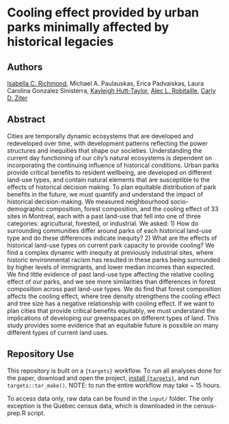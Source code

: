 # Cooling effect provided by urban parks minimally affected by historical legacies

## Authors
[Isabella C. Richmond](https://github.com/icrichmond/), Michael A. Paulauskas, Erica Padvaiskas, Laura Carolina Gonzalez Sinisterra, [Kayleigh Hutt-Taylor](https://ca.linkedin.com/in/kayleigh-hutt-taylor-a85981101?trk=public_post_feed-actor-name), [Alec L. Robitaille](https://robitalec.ca/), [Carly D. Ziter](https://www.carlyziter.com/)

## Abstract
Cities are temporally dynamic ecosystems that are developed and redeveloped over time, with development patterns reflecting the power structures and inequities that shape our societies. Understanding the current day functioning of our city’s natural ecosystems is dependent on incorporating the continuing influence of historical conditions. Urban parks provide critical benefits to resident wellbeing, are developed on different land-use types, and contain natural elements that are susceptible to the effects of historical decision making. To plan equitable distribution of park benefits in the future, we must quantify and understand the impact of historical decision-making. We measured neighbourhood socio-demographic composition, forest composition, and the cooling effect of 33 sites in Montreal, each with a past land-use that fell into one of three categories: agricultural, forested, or industrial. We asked: 1) How do surrounding communities differ around parks of each historical land-use type and do these differences indicate inequity? 2) What are the effects of historical land-use types on current park capacity to provide cooling? We find a complex dynamic with inequity at previously industrial sites, where historic environmental racism has resulted in these parks being surrounded by higher levels of immigrants, and lower median incomes than expected. We find little evidence of past land-use type affecting the relative cooling effect of our parks, and we see more similarities than differences in forest composition across past land-use types. We do find that forest composition affects the cooling effect, where tree density strengthens the cooling effect and tree size has a negative relationship with cooling effect. If we want to plan cities that provide critical benefits equitably, we must understand the implications of developing our greenspaces on different types of land. This study provides some evidence that an equitable future is possible on many different types of current land uses.

## Repository Use
This repository is built on a `{targets}` workflow. To run all analyses done for the paper, download and open the project, [install `{targets}`](https://books.ropensci.org/targets/), and run `targets::tar_make()`. NOTE: to run the entire workflow may take ~ 15 hours. 

To access data only, raw data can be found in the `input/` folder. The only exception is the Québec census data, which is downloaded in the census-prep.R script.
